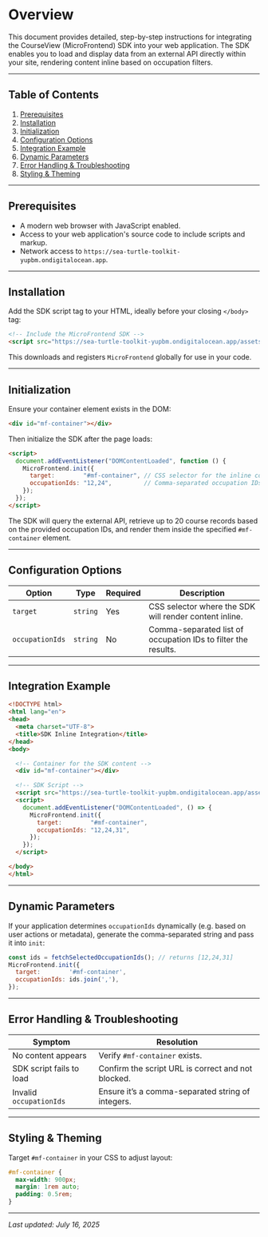 # Overview

This document provides detailed, step-by-step instructions for integrating the CourseView (MicroFrontend) SDK into your web application. The SDK enables you to load and display data from an external API directly within your site, rendering content inline based on occupation filters.

---

## Table of Contents

1. [Prerequisites](#prerequisites)
2. [Installation](#installation)
3. [Initialization](#initialization)
4. [Configuration Options](#configuration-options)
5. [Integration Example](#integration-example)
6. [Dynamic Parameters](#dynamic-parameters)
7. [Error Handling & Troubleshooting](#error-handling--troubleshooting)
8. [Styling & Theming](#styling--theming)

---

## Prerequisites

- A modern web browser with JavaScript enabled.
- Access to your web application's source code to include scripts and markup.
- Network access to `https://sea-turtle-toolkit-yupbm.ondigitalocean.app`.

---

## Installation

Add the SDK script tag to your HTML, ideally before your closing `</body>` tag:

```html
<!-- Include the MicroFrontend SDK -->
<script src="https://sea-turtle-toolkit-yupbm.ondigitalocean.app/assets/sdk/micro-frontend-sdk.js"></script>
```

This downloads and registers `MicroFrontend` globally for use in your code.

---

## Initialization

Ensure your container element exists in the DOM:

```html
<div id="mf-container"></div>
```

Then initialize the SDK after the page loads:

```html
<script>
  document.addEventListener("DOMContentLoaded", function () {
    MicroFrontend.init({
      target:        "#mf-container", // CSS selector for the inline container
      occupationIds: "12,24",         // Comma-separated occupation IDs
    });
  });
</script>
```

The SDK will query the external API, retrieve up to 20 course records based on the provided occupation IDs, and render them inside the specified `#mf-container` element.

---

## Configuration Options

| Option          | Type     | Required | Description                                                   |
| --------------- | -------- | -------- | ------------------------------------------------------------- |
| `target`        | `string` | Yes      | CSS selector where the SDK will render content inline.        |
| `occupationIds` | `string` | No       | Comma-separated list of occupation IDs to filter the results. |

---

## Integration Example

```html
<!DOCTYPE html>
<html lang="en">
<head>
  <meta charset="UTF-8">
  <title>SDK Inline Integration</title>
</head>
<body>

  <!-- Container for the SDK content -->
  <div id="mf-container"></div>

  <!-- SDK Script -->
  <script src="https://sea-turtle-toolkit-yupbm.ondigitalocean.app/assets/sdk/micro-frontend-sdk.js"></script>
  <script>
    document.addEventListener("DOMContentLoaded", () => {
      MicroFrontend.init({
        target:        "#mf-container",
        occupationIds: "12,24,31",
      });
    });
  </script>

</body>
</html>
```

---

## Dynamic Parameters

If your application determines `occupationIds` dynamically (e.g. based on user actions or metadata), generate the comma-separated string and pass it into `init`:

```js
const ids = fetchSelectedOccupationIds(); // returns [12,24,31]
MicroFrontend.init({
  target:        '#mf-container',
  occupationIds: ids.join(','),
});
```

---

## Error Handling & Troubleshooting

| Symptom                  | Resolution                                         |
| ------------------------ | -------------------------------------------------- |
| No content appears       | Verify `#mf-container` exists.                     |
| SDK script fails to load | Confirm the script URL is correct and not blocked. |
| Invalid `occupationIds`  | Ensure it’s a comma-separated string of integers.  |

---

## Styling & Theming

Target `#mf-container` in your CSS to adjust layout:

```css
#mf-container {
  max-width: 900px;
  margin: 1rem auto;
  padding: 0.5rem;
}
```

---

*Last updated: July 16, 2025*
